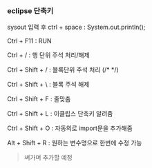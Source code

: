 ### eclipse 단축키

sysout 입력 후 ctrl + space : System.out.println();

Ctrl + F11 : RUN

Ctrl + / : 행 단위 주석 처리/해제

Ctrl + Shift + / : 블록단위 주석 처리 (/* */)

Ctrl + Shift + \ : 블록 주석 해제

Ctrl + Shift + F : 줄맞춤

Ctrl + Shift + L : 이클립스 단축키 알려줌

Ctrl + Shift + O : 자동의로 import문을 추가해줌

Alt + Shift + R : 원하는 변수명으로 한번에 수정 가능

 

 

 

>써가며 추가할 예정
